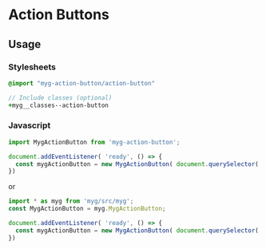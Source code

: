 # Action Buttons

## Usage

### Stylesheets

```sass
@import "myg-action-button/action-button"

// Include classes (optional)
+myg__classes--action-button
```

### Javascript

```js
import MygActionButton from 'myg-action-button';

document.addEventListener( 'ready', () => {
  const mygActionButton = new MygActionButton( document.querySelector('.myg-action-button'), {} );
})
```

or

```js
import * as myg from 'myg/src/myg';
const MygActionButton = myg.MygActionButton;

document.addEventListener( 'ready', () => {
  const mygActionButton = new MygActionButton( document.querySelector('.myg-action-button'), {} );
})
```
